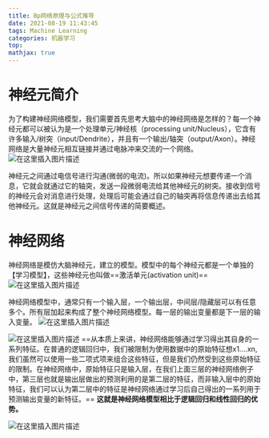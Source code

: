 ```yaml
---
title: Bp网络原理与公式推导
date: 2021-08-19 11:43:45
tags: Machine Learning
categories: 机器学习
top:
mathjax: true
---
```

# 神经元简介

为了构建神经网络模型，我们需要首先思考大脑中的神经网络是怎样的？每一个神经元都可以被认为是一个处理单元/神经核（processing unit/Nucleus），它含有许多输入/树突（input/Dendrite），并且有一个输出/轴突（output/Axon）。神经网络是大量神经元相互链接并通过电脉冲来交流的一个网络。
![在这里插入图片描述](https://img-blog.csdnimg.cn/20200923214522621.png?x-oss-process=image/watermark,type_ZmFuZ3poZW5naGVpdGk,shadow_10,text_aHR0cHM6Ly9ibG9nLmNzZG4ubmV0L3dlaXhpbl80MTc0NDE5Mg==,size_16,color_FFFFFF,t_70#pic_center)

神经元之间通过电信号进行沟通(微弱的电流)。所以如果神经元想要传递一个消息，它就会就通过它的轴突，发送一段微弱电流给其他神经元的树突。接收到信号的神经元会对消息进行处理，处理后可能会通过自己的轴突再将信息传递出去给其他神经元。这就是神经元之间信号传递的简要概述。
<!--more-->
# 神经网络
神经网络是模仿大脑神经元，建立的模型。模型中的每个神经元都是一个单独的【学习模型】，这些神经元也叫做==激活单元(activation unit)==
![在这里插入图片描述](https://img-blog.csdnimg.cn/d74a5b93b4ee4f10ac2d02c0c8ddf8b1.png?x-oss-process=image/watermark,type_ZmFuZ3poZW5naGVpdGk,shadow_10,text_aHR0cHM6Ly9ibG9nLmNzZG4ubmV0L3dlaXhpbl80MTc0NDE5Mg==,size_16,color_FFFFFF,t_70)

神经网络模型中，通常只有一个输入层，一个输出层，中间层/隐藏层可以有任意多个。所有层加起来构成了整个神经网络模型。每一层的输出变量都是下一层的输入变量。
![在这里插入图片描述](https://img-blog.csdnimg.cn/74b0877f1c5f436c931c6a447b32fb4c.png?x-oss-process=image/watermark,type_ZmFuZ3poZW5naGVpdGk,shadow_10,text_aHR0cHM6Ly9ibG9nLmNzZG4ubmV0L3dlaXhpbl80MTc0NDE5Mg==,size_16,color_FFFFFF,t_70)

![在这里插入图片描述](https://img-blog.csdnimg.cn/73564ae29c2d4b8b82e59fac53747fe4.png?x-oss-process=image/watermark,type_ZmFuZ3poZW5naGVpdGk,shadow_10,text_aHR0cHM6Ly9ibG9nLmNzZG4ubmV0L3dlaXhpbl80MTc0NDE5Mg==,size_16,color_FFFFFF,t_70)
==从本质上来讲，神经网络能够通过学习得出其自身的一系列特征。在普通的逻辑回归中，我们被限制为使用数据中的原始特征想x1....xn,我们虽然可以使用一些二项式项来组合这些特征，但是我们仍然受到这些原始特征的限制。在神经网络中，原始特征只是输入层，在我们上面三层的神经网络例子中，第三层也就是输出层做出的预测利用的是第二层的特征，而非输入层中的原始特征，我们可以认为第二层中的特征是神经网络通过学习后自己得出的一系列用于预测输出变量的新特征。==
      **这就是神经网络模型相比于逻辑回归和线性回归的优势。**
      
![在这里插入图片描述](https://img-blog.csdnimg.cn/393e30c52b6a4013a38db5d1efe3249b.png?x-oss-process=image/watermark,type_ZmFuZ3poZW5naGVpdGk,shadow_10,text_aHR0cHM6Ly9ibG9nLmNzZG4ubmV0L3dlaXhpbl80MTc0NDE5Mg==,size_16,color_FFFFFF,t_70#pic_center)

